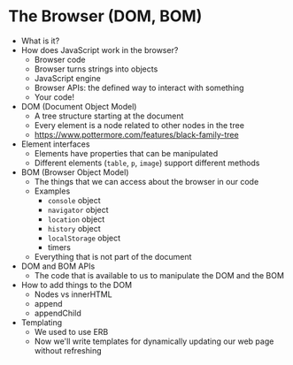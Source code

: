 # The Browser (DOM, BOM)
- What is it?
- How does JavaScript work in the browser?
  - Browser code
  - Browser turns strings into objects
  - JavaScript engine
  - Browser APIs: the defined way to interact with something
  - Your code!
- DOM (Document Object Model)
  - A tree structure starting at the document
  - Every element is a node related to other nodes in the tree
  - https://www.pottermore.com/features/black-family-tree
- Element interfaces
  - Elements have properties that can be manipulated
  - Different elements (`table`, `p`, `image`) support different methods
- BOM (Browser Object Model)
  - The things that we can access about the browser in our code
  - Examples
    - `console` object
    - `navigator` object
    - `location` object
    - `history` object
    - `localStorage` object
    - timers
  - Everything that is not part of the document
- DOM and BOM APIs
  - The code that is available to us to manipulate the DOM and the BOM
- How to add things to the DOM
  - Nodes vs innerHTML
  - append
  - appendChild
- Templating
  - We used to use ERB
  - Now we'll write templates for dynamically updating our web page without refreshing



